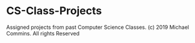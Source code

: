 # CS-Class-Projects
Assigned projects from past Computer Science Classes.
(c) 2019 Michael Commins. All rights Reserved
